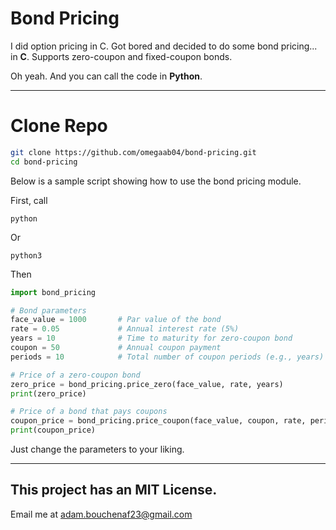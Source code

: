 # Bond Pricing 

I did option pricing in C. Got bored and decided to do some bond pricing... in **C**. Supports zero-coupon and fixed-coupon bonds.

Oh yeah. And you can call the code in **Python**. 

---

# Clone Repo
```sh
git clone https://github.com/omegaab04/bond-pricing.git
cd bond-pricing
```

Below is a sample script showing how to use the bond pricing module.

First, call
```
python
```

Or

```
python3
```

Then


```python
import bond_pricing

# Bond parameters
face_value = 1000       # Par value of the bond
rate = 0.05             # Annual interest rate (5%)
years = 10              # Time to maturity for zero-coupon bond
coupon = 50             # Annual coupon payment
periods = 10            # Total number of coupon periods (e.g., years)

# Price of a zero-coupon bond
zero_price = bond_pricing.price_zero(face_value, rate, years)
print(zero_price)

# Price of a bond that pays coupons
coupon_price = bond_pricing.price_coupon(face_value, coupon, rate, periods)
print(coupon_price)
```

Just change the parameters to your liking.

---

This project has an MIT License.
---

Email me at adam.bouchenaf23@gmail.com

